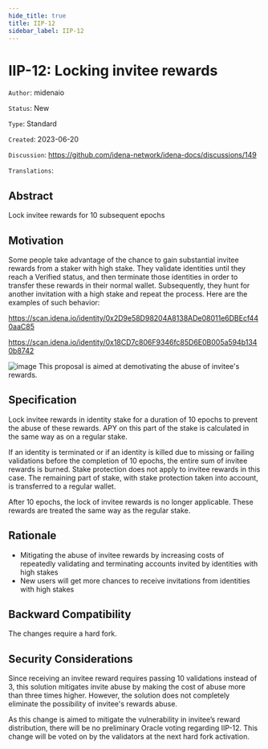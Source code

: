 ```yaml
---
hide_title: true
title: IIP-12
sidebar_label: IIP-12
---
```


# IIP-12: Locking invitee rewards	

`Author`: midenaio

`Status`: New

`Type`: Standard

`Created`: 2023-06-20

`Discussion`: https://github.com/idena-network/idena-docs/discussions/149

`Translations`:

## Abstract

Lock invitee rewards for 10 subsequent epochs

## Motivation

Some people take advantage of the chance to gain substantial invitee rewards from a staker with high stake. They validate identities until they reach a Verified status, and then terminate those identities in order to transfer these rewards in their normal wallet. Subsequently, they hunt for another invitation with a high stake and repeat the process.
Here are the examples of such behavior:

https://scan.idena.io/identity/0x2D9e58D98204A8138ADe08011e6DBEcf440aaC85

https://scan.idena.io/identity/0x18CD7c806F9346fc85D6E0B005a594b1340b8742

![image](/img/iip/iip-12/example.png)
This proposal is aimed at demotivating the abuse of invitee's rewards. 

## Specification

Lock invitee rewards in identity stake for a duration of 10 epochs to prevent the abuse of these rewards. APY on this part of the stake is calculated in the same way as on a regular stake.

If an identity is terminated or if an identity is killed due to missing or failing validations before the completion of 10 epochs, the entire sum of invitee rewards is burned. Stake protection does not apply to invitee rewards in this case. The remaining part of stake, with stake protection taken into account, is transferred to a regular wallet.

After 10 epochs, the lock of invitee rewards is no longer applicable. These rewards are treated the same way as the regular stake. 


## Rationale

- Mitigating the abuse of invitee rewards by increasing costs of repeatedly validating and terminating accounts invited by identities with high stakes
- New users will get more chances to receive invitations from identities with high stakes


## Backward Compatibility

The changes require a hard fork.

## Security Considerations

Since receiving an invitee reward requires passing 10 validations instead of 3, this solution mitigates invite abuse by making the cost of abuse more than three times higher. However, the solution does not completely eliminate the possibility of invitee's rewards abuse.

As this change is aimed to mitigate the vulnerability in invitee’s reward distribution, there will be no preliminary Oracle voting regarding IIP-12. This change will be voted on by the validators at the next hard fork activation.


